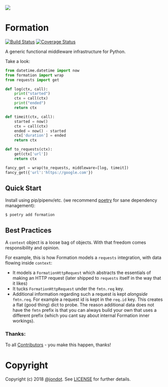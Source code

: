 ![](media/cover.png)

# Formation
[![Build Status](https://travis-ci.org/jondot/formation.svg?branch=master)](https://travis-ci.org/jondot/formation.svg)
[![Coverage Status](https://coveralls.io/repos/github/jondot/formation/badge.svg?branch=master)](https://coveralls.io/github/jondot/formation?branch=master)

A generic functional middleware infrastructure for Python.

Take a look:

```py
from datetime.datetime import now
from formation import wrap
from requests import get

def log(ctx, call):
    print("started")
    ctx = call(ctx)
    print("ended")
    return ctx

def timeit(ctx, call):
    started = now()
    ctx = call(ctx)
    ended = now() - started
    ctx['duration'] = ended
    return ctx

def to_requests(ctx):
    get(ctx['url'])
    return ctx

fancy_get = wrap(to_requests, middleware=[log, timeit])
fancy_get({'url':'https://google.com'})
```

## Quick Start

Install using pip/pipenv/etc. (we recommend [poetry](https://github.com/sdispater/poetry) for sane dependency management):

```
$ poetry add formation
```

## Best Practices

A `context` object is a loose bag of objects. With that freedom comes responsibility and opinion.

For example, this is how Formation models a `requests` integration, with data flowing inside `context`:


* It models a `FormationHttpRequest` which abstracts the essentials of making an HTTP request (later shipped to `requests` itself in the way that it likes)
* It tucks `FormationHttpRequest` under the `fmtn.req` key.
* Additional information regarding such a request is kept _alongside_ `fmtn.req`. For example a request id is kept in the `req.id` key. This creates a flat (good thing) dict to probe. The reason additional data does not have the `fmtn` prefix is that you can always build your own that uses a different prefix (which you cant say about internal Formation inner workings).






### Thanks:

To all [Contributors](https://github.com/jondot/formation/graphs/contributors) - you make this happen, thanks!

# Copyright

Copyright (c) 2018 [@jondot](http://twitter.com/jondot). See [LICENSE](LICENSE.txt) for further details.
